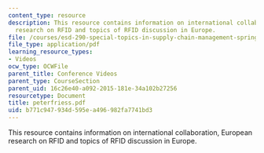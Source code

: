 ```yaml
---
content_type: resource
description: This resource contains information on international collaboration, European
  research on RFID and topics of RFID discussion in Europe.
file: /courses/esd-290-special-topics-in-supply-chain-management-spring-2005/b771c947934d595ea496982fa7741bd3_peterfriess.pdf
file_type: application/pdf
learning_resource_types:
- Videos
ocw_type: OCWFile
parent_title: Conference Videos
parent_type: CourseSection
parent_uid: 16c26e40-a092-2015-181e-34a102b27256
resourcetype: Document
title: peterfriess.pdf
uid: b771c947-934d-595e-a496-982fa7741bd3
---
```

This resource contains information on international collaboration, European research on RFID and topics of RFID discussion in Europe.

